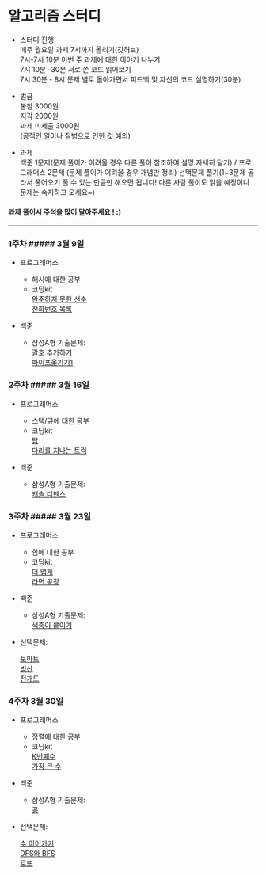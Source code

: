 # 알고리즘 스터디

* 스터디 진행 <br>
매주 월요일
과제 7시까지 올리기(깃허브) <br>
7시-7시 10분 이번 주 과제에 대한 이야기 나누기 <br>
7시 10분 -30분 서로 쓴 코드 읽어보기  <br>
7시 30분 - 8시 문제 별로 돌아가면서 피드백 및 자신의 코드 설명하기(30분) <br>

* 벌금 <br>
불참 3000원 <br>
지각 2000원 <br>
과제 미제출 3000원 <br>
(공적인 일이나 질병으로 인한 것 예외)

* 과제 <br>
백준 1문제(문제 풀이가 어려울 경우 다른 풀이 참조하여 설명 자세히 달기) / 프로그래머스 2문제 (문제 풀이가 어려울 경우 개념만 정리)
선택문제 풀기(1~3문제 골라서 풀어오기 풀 수 있는 만큼만 해오면 됩니다! 다른 사람 풀이도 읽을 예정이니 문제는 숙지하고 오세요~)  

####   과제 풀이시 주석을 많이 달아주세요 ! :)

* * *
### 1주차 ##### 3월 9일<br> 
* 프로그래머스
  * 해시에 대한 공부
  * 코딩kit <br>
    [완주하지 못한 선수](https://programmers.co.kr/learn/courses/30/lessons/42576) <br>
    [전화번호 목록](https://programmers.co.kr/learn/courses/30/lessons/42577) <br>
    
* 백준 
  * 삼성A형 기출문제: <br> 
    [괄호 추가하기](https://www.acmicpc.net/problem/16637) <br>
    [파이프옮기기1](https://www.acmicpc.net/problem/17070) <br>
  
    
### 2주차 ##### 3월 16일<br> 
* 프로그래머스
  * 스택/큐에 대한 공부
  * 코딩kit <br>
    [탑](https://programmers.co.kr/learn/courses/30/lessons/42588) <br>
    [다리를 지나는 트럭](https://programmers.co.kr/learn/courses/30/lessons/42583) <br>
    
* 백준 
  * 삼성A형 기출문제: <br> 
    [캐슬 디펜스](https://www.acmicpc.net/problem/17135) <br>
    
    
### 3주차 ##### 3월 23일<br> 
* 프로그래머스
  * 힙에 대한 공부
  * 코딩kit <br>
    [더 맵게](https://programmers.co.kr/learn/courses/30/lessons/42626) <br>
    [라면 공장](https://programmers.co.kr/learn/courses/30/lessons/42629) <br>
    
* 백준 
  * 삼성A형 기출문제: <br> 
    [색종이 붙이기](https://www.acmicpc.net/problem/17136) <br>
    
* 선택문제: <br>
  
   [토마토](https://www.acmicpc.net/problem/7569) <br>
   [빙산](https://www.acmicpc.net/problem/2573) <br>
   [전개도](https://www.acmicpc.net/problem/2642) <br>
    
 
 ### 4주차 3월 30일<br> 
* 프로그래머스
  * 정렬에 대한 공부
  * 코딩kit <br>
    [K번째수](https://programmers.co.kr/learn/courses/30/lessons/42748) <br>
    [가장 큰 수](https://programmers.co.kr/learn/courses/30/lessons/42746) <br>
    
* 백준 
  * 삼성A형 기출문제: <br> 
    [공](https://www.acmicpc.net/problem/17281) <br>
    
* 선택문제: <br>

   [수 이어가기](https://www.acmicpc.net/problem/2635) <br>
   [DFS와 BFS](https://www.acmicpc.net/problem/1260) <br>
   [로또](https://www.acmicpc.net/problem/6603) <br>
